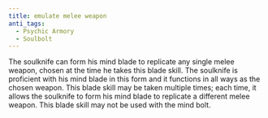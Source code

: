 ```yaml
---
title: emulate melee weapon
anti_tags:
  - Psychic Armory
  - Soulbolt
---
```


The soulknife can form his mind blade to replicate any single melee weapon, chosen at the time he takes this blade skill. The soulknife is proficient with his mind blade in this form and it functions in all ways as the chosen weapon. This blade skill may be taken multiple times; each time, it allows the soulknife to form his mind blade to replicate a different melee weapon. This blade skill may not be used with the mind bolt.
